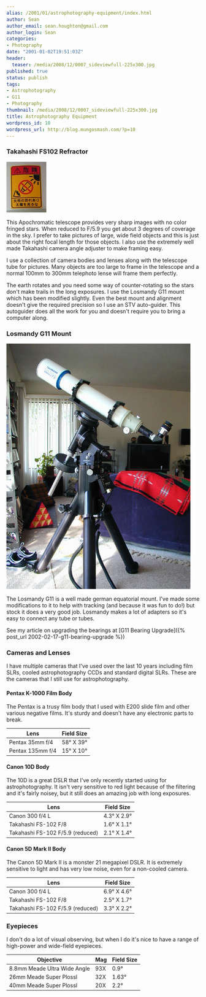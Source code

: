 ```yaml
---
alias: /2001/01/astrophotography-equipment/index.html
author: Sean
author_email: sean.houghton@gmail.com
author_login: Sean
categories:
- Photography
date: "2001-01-02T19:51:03Z"
header:
  teaser: /media/2008/12/0007_sideviewfull-225x300.jpg
published: true
status: publish
tags:
- Astrophotography
- G11
- Photography
thumbnail: /media/2008/12/0007_sideviewfull-225x300.jpg
title: Astrophotography Equipment
wordpress_id: 10
wordpress_url: http://blog.mungosmash.com/?p=10
---
```

### Takahashi FS102 Refractor

![](0005_dontlookatsun.jpg)

This Apochromatic telescope provides very sharp images with no color fringed stars. When reduced to F/5.9 you get about 3 degrees of coverage in the sky. I prefer to take pictures of large, wide field objects and this is just about the right focal length for those objects. I also use the extremely well made Takahashi camera angle adjuster to make framing easy.

I use a collection of camera bodies and lenses along with the telescope tube for pictures. Many objects are too large to frame in the telescope and a normal 100mm to 300mm telephoto lense will frame them perfectly.

The earth rotates and you need some way of counter-rotating so the stars don't make trails in the long exposures. I use the Losmandy G11 mount which has been modified slightly. Even the best mount and alignment doesn't give the required precision so I use an STV auto-guider. This autoguider does all the work for you and doesn't require you to bring a computer along.


### Losmandy G11 Mount

![](0007_sideviewfull.jpg)


The Losmandy G11 is a well made german equatorial mount. I've made some modifications to it to help with tracking (and because it was fun to do!) but stock it does a very good job. Losmandy makes a lot of adapters so it's easy to connect any tube or tubes.

See my article on upgrading the bearings at [G11 Bearing Upgrade]({% post_url 2002-02-17-g11-bearing-upgrade %})


### Cameras and Lenses

I have multiple cameras that I've used over the last 10 years including film SLRs, cooled astrophotography CCDs and standard digital SLRs. These are the cameras that I still use for astrophotography.


#### Pentax K-1000 Film Body

The Pentax is a trusy film body that I used with E200 slide film and other various negative films. It's sturdy and doesn't have any electronic parts to break.

| Lens             | Field Size        |
| ---------------- | ----------------- |
| Pentax 35mm f/4  | 58&deg; X 39&deg; |
| Pentax 135mm f/4 | 15&deg; X 10&deg; |


#### Canon 10D Body

The 10D is a great DSLR that I've only recently started using for astrophotography. It isn't very sensitive to red light because of the filtering and it's fairly noisey, but it still does an amazing job with long exposures.

| Lens                             | Field Size          |
| -------------------------------- | ------------------- |
| Canon 300 f/4 L                  | 4.3&deg; X 2.9&deg; |
| Takahashi FS-102 F/8             | 1.6&deg; X 1.1&deg; |
| Takahashi FS-102 F/5.9 (reduced) | 2.1&deg; X 1.4&deg; |


#### Canon 5D Mark II Body

The Canon 5D Mark II is a monster 21 megapixel DSLR. It is extremely sensitive to light and has very low noise, even for a non-cooled camera.

| Lens                             | Field Size          |
| -------------------------------- | ------------------- |
| Canon 300 f/4 L                  | 6.9&deg; X 4.6&deg; |
| Takahashi FS-102 F/8             | 2.5&deg; X 1.7&deg; |
| Takahashi FS-102 F/5.9 (reduced) | 3.3&deg; X 2.2&deg; |


### Eyepieces

I don't do a lot of visual observing, but when I do it's nice to have a range of high-power and wide-field eyepieces.

| Objective                    | Mag | Field Size |
| ---------------------------- | --- | ---------- |
| 8.8mm Meade Ultra Wide Angle | 93X | 0.9&deg;   |
| 26mm Meade Super Plossl      | 32X | 1.63&deg;  |
| 40mm Meade Super Plossl      | 20X | 2.2&deg;   |
